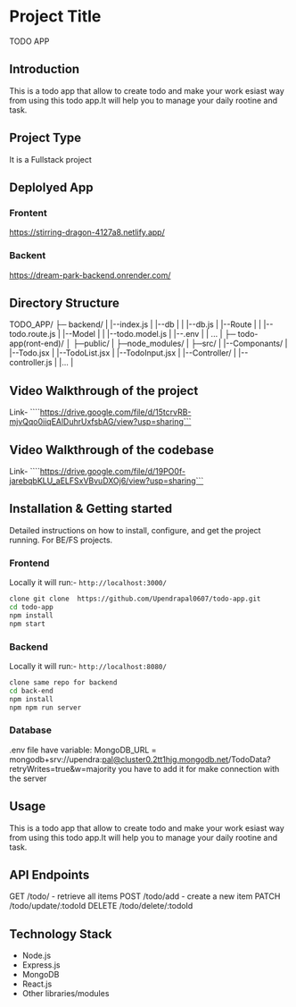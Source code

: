 # Project Title
  TODO APP
## Introduction
This is a todo app that allow to create todo and make your work esiast way from using this todo app.It will help you to manage your daily rootine and task.
## Project Type
It is a Fullstack project

## Deplolyed App
### Frontent
 https://stirring-dragon-4127a8.netlify.app/

### Backent
 https://dream-park-backend.onrender.com/

## Directory Structure
TODO_APP/
├─ backend/
|  |--index.js
|  |--db
|  |  |--db.js
|  |--Route
|  |  |--todo.route.js
|  |--Model
|  |  |--todo.model.js
|  |--.env
|  | ...
|
├─ todo-app(ront-end)/
│  ├─public/
|  ├─node_modules/
|  ├─src/
|    |--Componants/
|       |--Todo.jsx
|       |--TodoList.jsx
|       |--TodoInput.jsx
|  |--Controller/
|     |--controller.js
|  |...
|

## Video Walkthrough of the project

   Link- ````https://drive.google.com/file/d/15tcrvRB-mjvQqo0iiqEAlDuhrUxfsbAG/view?usp=sharing```


## Video Walkthrough of the codebase

   Link- ````https://drive.google.com/file/d/19PO0f-jarebqbKLU_aELFSxVBvuDXOj6/view?usp=sharing```

## Installation & Getting started
Detailed instructions on how to install, configure, and get the project running. For BE/FS projects.
### Frontend
Locally it will run:- ```http://localhost:3000/```
```bash
clone git clone  https://github.com/Upendrapal0607/todo-app.git
cd todo-app
npm install
npm start
```

### Backend
Locally it will run:- ```http://localhost:8080/```
```bash
clone same repo for backend
cd back-end
npm install
npm npm run server
```
### Database
.env file have variable:
MongoDB_URL = mongodb+srv://upendra:pal@cluster0.2tt1hjg.mongodb.net/TodoData?retryWrites=true&w=majority
you have to add it for make connection with the server

## Usage
This is a todo app that allow to create todo and make your work esiast way from using this todo app.It will help you to manage your daily rootine and task.

## API Endpoints
GET /todo/ - retrieve all items
POST /todo/add - create a new item
PATCH /todo/update/:todoId
DELETE /todo/delete/:todoId

## Technology Stack
- Node.js
- Express.js
- MongoDB
- React.js
- Other libraries/modules